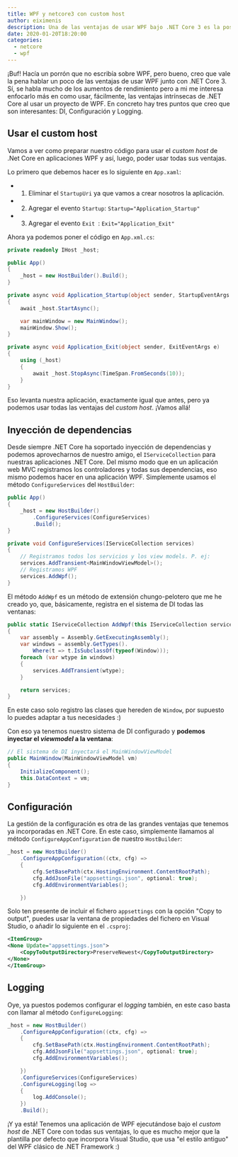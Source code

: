 ```yaml
---
title: WPF y netcore3 con custom host
author: eiximenis
description: Una de las ventajas de usar WPF bajo .NET Core 3 es la posibilidad de usar el custom host de .Net Core y así obtener todas sus ventajas (DI, configuración, logging, ...). En este post vemos como
date: 2020-01-20T18:20:00
categories:
  - netcore
  - wpf
---
```


¡Buf! Hacía un porrón que no escribía sobre WPF, pero bueno, creo que vale la pena hablar un poco de las ventajas de usar WPF junto con .NET Core 3. Sí, se habla mucho de los aumentos de rendimiento pero a mi me interesa enfocarlo más en como usar, fácilmente, las ventajas intrínsecas de .NET Core al usar un proyecto de WPF. En concreto hay tres puntos que creo que son interesantes: DI, Configuración y Logging.

## Usar el custom host

Vamos a ver como preparar nuestro código para usar el _custom host_ de .Net Core en aplicaciones WPF y así, luego, poder usar todas sus ventajas.

Lo primero que debemos hacer es lo siguiente en `App.xaml`:

* 1. Eliminar el `StartupUri` ya que vamos a crear nosotros la aplicación.
* 2. Agregar el evento `Startup`: `Startup="Application_Startup"`
* 3. Agregar el evento `Exit `: `Exit="Application_Exit"`

Ahora ya podemos poner el código en `App.xml.cs`:

```cs
private readonly IHost _host;

public App()
{
    _host = new HostBuilder().Build();
}

private async void Application_Startup(object sender, StartupEventArgs e)
{
    await _host.StartAsync();

    var mainWindow = new MainWindow();
    mainWindow.Show();
}

private async void Application_Exit(object sender, ExitEventArgs e)
{
    using (_host)
    {
        await _host.StopAsync(TimeSpan.FromSeconds(10));
    }
}
```

Eso levanta nuestra aplicación, exactamente igual que antes, pero ya podemos usar todas las ventajas del _custom host_. ¡Vamos allá!

## Inyección de dependencias

Desde siempre .NET Core ha soportado inyección de dependencias y podemos aprovecharnos de nuestro amigo, el `IServiceCollection` para nuestras aplicaciones .NET Core. Del mismo modo que en un aplicación web MVC registramos los controladores y todas sus dependencias, eso mismo podemos hacer en una aplicación WPF. Simplemente usamos el método `ConfigureServices` del `HostBuilder`:

```cs
public App()
{
    _host = new HostBuilder()
        .ConfigureServices(ConfigureServices)
        .Build();
}

private void ConfigureServices(IServiceCollection services)
{
    // Registramos todos los servicios y los view models. P. ej:
    services.AddTransient<MainWindowViewModel>();
    // Registramos WPF
    services.AddWpf();
}

```

El método `AddWpf` es un método de extensión chungo-pelotero que me he creado yo, que, básicamente, registra en el sistema de DI todas las ventanas:

```cs
public static IServiceCollection AddWpf(this IServiceCollection services)
{
    var assembly = Assembly.GetExecutingAssembly();
    var windows = assembly.GetTypes().
        Where(t => t.IsSubclassOf(typeof(Window)));
    foreach (var wtype in windows)
    {
        services.AddTransient(wtype);
    }

    return services;
}
```

En este caso solo registro las clases que hereden de `Window`, por supuesto lo puedes adaptar a tus necesidades :)

Con eso ya tenemos nuestro sistema de DI configurado y **podemos inyectar el _viewmodel_ a la ventana**:

```cs
// El sistema de DI inyectará el MainWindowViewModel
public MainWindow(MainWindowViewModel vm)
{
    InitializeComponent();
    this.DataContext = vm;
}
```

## Configuración

La gestión de la configuración es otra de las grandes ventajas que tenemos ya incorporadas en .NET Core. En este caso, simplemente llamamos al método `ConfigureAppConfiguration` de nuestro `HostBuilder`:

```cs
_host = new HostBuilder()
    .ConfigureAppConfiguration((ctx, cfg) =>
    {
        cfg.SetBasePath(ctx.HostingEnvironment.ContentRootPath);
        cfg.AddJsonFile("appsettings.json", optional: true);
        cfg.AddEnvironmentVariables();

    })
```

Solo ten presente de incluir el fichero `appsettings` con la opción "Copy to output", puedes usar la ventana de propiedades del fichero en Visual Studio, o añadir lo siguiente en el `.csproj`:

```xml
<ItemGroup>
<None Update="appsettings.json">
    <CopyToOutputDirectory>PreserveNewest</CopyToOutputDirectory>
</None>
</ItemGroup>
``` 

## Logging

Oye, ya puestos podemos configurar el _logging_ también, en este caso basta con llamar al método `ConfigureLogging`:

```cs
_host = new HostBuilder()
    .ConfigureAppConfiguration((ctx, cfg) =>
    {
        cfg.SetBasePath(ctx.HostingEnvironment.ContentRootPath);
        cfg.AddJsonFile("appsettings.json", optional: true);
        cfg.AddEnvironmentVariables();

    })
    .ConfigureServices(ConfigureServices)
    .ConfigureLogging(log =>
    {
        log.AddConsole();
    })
    .Build();
```

¡Y ya está! Tenemos una aplicación de WPF ejecutándose bajo el _custom host_ de .NET Core con todas sus ventajas, lo que es mucho mejor que la plantilla por defecto que incorpora Visual Studio, que usa "el estilo antiguo" del WPF clásico de .NET Framework :)
